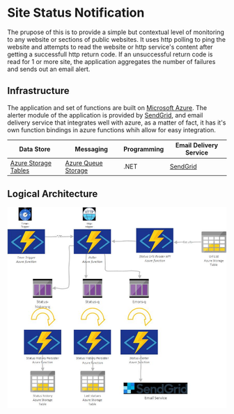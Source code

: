 # Site Status Notification

The prupose of this is to provide a simple but contextual level of monitoring to any website or sections of public websites.
It uses http polling to ping the website and attempts to read the website or http service's content after getting a successfull http return code.
If an unsuccessful return code is read for 1 or more site, the application aggregates the number of failures and sends out an email alert.

## Infrastructure
The application and set of functions are built on [Microsoft Azure](https://docs.microsoft.com/en-us/azure/azure-functions/).
The alerter module of the application is provided by [SendGrid](https://sendgrid.com/), and email delivery service that integrates well with azure, as a matter of fact, it has it's own function bindings in azure functions whih allow for easy integration.

| Data Store    | Messaging     | Programming | Email Delivery Service |
| ------------- | ------------- |------------| -----------------------
| [Azure Storage Tables](https://azure.microsoft.com/en-us/services/storage/tables/)  | [Azure Queue Storage](https://azure.microsoft.com/en-us/services/storage/queues/)  | .NET | [SendGrid](https://sendgrid.com/) |


## Logical Architecture
![architecture](/azure_functions_architecture.jpg "architecture")




